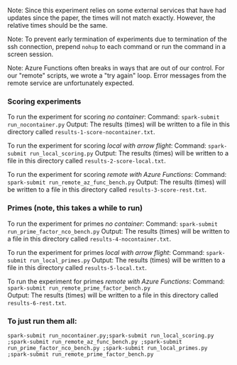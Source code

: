 Note: Since this experiment relies on some external services that have had
updates since the paper, the times will not match exactly. However, the
relative times should be the same.

Note: To prevent early termination of experiments due to termination of the ssh connection, prepend `nohup` to each command or run the command in a screen session.

Note:  Azure Functions often breaks in ways that are out of our
control.  For our "remote" scripts, we wrote a "try again" loop.  Error
messages from the remote service are unfortunately expected.


### Scoring experiments
To run the experiment for scoring *no container*:
Command: `spark-submit run_nocontainer.py`
Output: The results (times) will be written to a file in this directory called `results-1-score-nocontainer.txt`.

To run the experiment for scoring *local with arrow flight*:
Command: `spark-submit run_local_scoring.py`
Output: The results (times) will be written to a file in this directory called `results-2-score-local.txt`.

To run the experiment for scoring *remote with Azure Functions*:
Command: `spark-submit run_remote_az_func_bench.py`
Output: The results (times) will be written to a file in this directory called `results-3-score-rest.txt`.

### Primes  (note, this takes a while to run)
To run the experiment for primes *no container*:
Command: `spark-submit run_prime_factor_nco_bench.py`
Output: The results (times) will be written to a file in this directory called `results-4-nocontainer.txt`.

To run the experiment for primes *local with arrow flight*:
Command: `spark-submit run_local_primes.py`
Output: The results (times) will be written to a file in this directory called `results-5-local.txt`.

To run the experiment for primes *remote with Azure Functions*:
Command: `spark-submit run_remote_prime_factor_bench.py`  
Output: The results (times) will be written to a file in this directory called `results-6-rest.txt`.

### To just run them all:
```
spark-submit run_nocontainer.py;spark-submit run_local_scoring.py ;spark-submit run_remote_az_func_bench.py ;spark-submit run_prime_factor_nco_bench.py ;spark-submit run_local_primes.py ;spark-submit run_remote_prime_factor_bench.py
```
